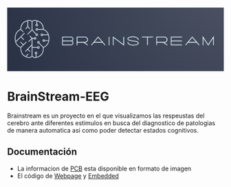 ![](imagenes\Logo-tipografia.PNG)

# BrainStream-EEG
Brainstream es un proyecto en el que visualizamos las respeustas del cerebro ante diferentes estimulos en busca del diagnostico de patologias de manera automatica asi como poder detectar estados cognitivos.
## Documentación

- La informacion de [PCB](/Hardware) esta disponible en formato de imagen
- El código de [Webpage](/Webpage) y [Embedded](/Esp32_code)
